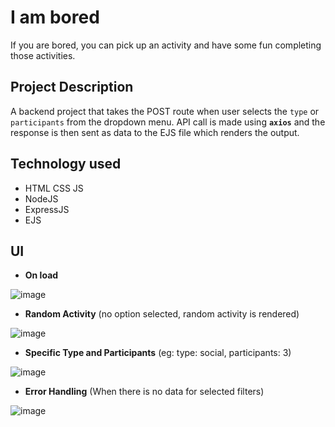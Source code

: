 # I am bored
If you are bored, you can pick up an activity and have some fun completing those activities.

## Project Description
A backend project that takes the POST route when user selects the `type` or `participants` from the dropdown menu. 
API call is made using **`axios`** and the response is then sent as data to the EJS file which renders the output.

## Technology used
- HTML CSS JS
- NodeJS
- ExpressJS
- EJS


## UI
- **On load**
  
![image](https://github.com/user-attachments/assets/4a5655a0-1c17-4345-baf7-94da147777cc)


- **Random Activity** (no option selected, random activity is rendered)
  
![image](https://github.com/user-attachments/assets/3b5e4f46-8b48-4953-9714-b5f693e8f972)


- **Specific Type and Participants** (eg: type: social, participants: 3)
  
![image](https://github.com/user-attachments/assets/3859678d-be76-4f1a-b5e5-4683ab79a3c1)

- **Error Handling** (When there is no data for selected filters)

![image](https://github.com/user-attachments/assets/177627fc-cf60-4737-9422-aa58b071d761)
